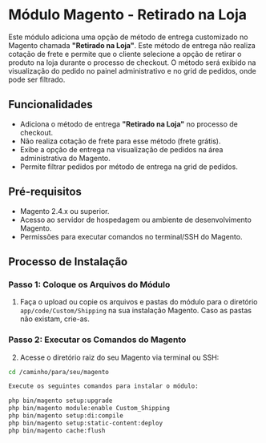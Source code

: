 # Módulo Magento - Retirado na Loja

Este módulo adiciona uma opção de método de entrega customizado no Magento chamada **"Retirado na Loja"**. Este método de entrega não realiza cotação de frete e permite que o cliente selecione a opção de retirar o produto na loja durante o processo de checkout. O método será exibido na visualização do pedido no painel administrativo e no grid de pedidos, onde pode ser filtrado.

## Funcionalidades

- Adiciona o método de entrega **"Retirado na Loja"** no processo de checkout.
- Não realiza cotação de frete para esse método (frete grátis).
- Exibe a opção de entrega na visualização de pedidos na área administrativa do Magento.
- Permite filtrar pedidos por método de entrega na grid de pedidos.

## Pré-requisitos

- Magento 2.4.x ou superior.
- Acesso ao servidor de hospedagem ou ambiente de desenvolvimento Magento.
- Permissões para executar comandos no terminal/SSH do Magento.


## Processo de Instalação

### Passo 1: Coloque os Arquivos do Módulo

1. Faça o upload ou copie os arquivos e pastas do módulo para o diretório `app/code/Custom/Shipping` na sua instalação Magento. Caso as pastas não existam, crie-as.

### Passo 2: Executar os Comandos do Magento

2. Acesse o diretório raiz do seu Magento via terminal ou SSH:

```bash
cd /caminho/para/seu/magento

Execute os seguintes comandos para instalar o módulo:

php bin/magento setup:upgrade
php bin/magento module:enable Custom_Shipping
php bin/magento setup:di:compile
php bin/magento setup:static-content:deploy
php bin/magento cache:flush






